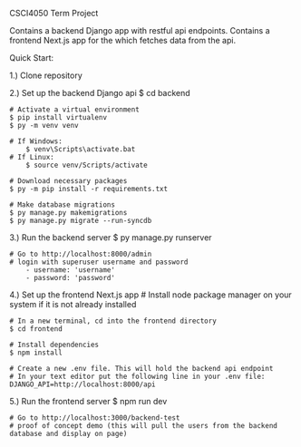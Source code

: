 CSCI4050 Term Project

Contains a backend Django app with restful api endpoints.
Contains a frontend Next.js app for the which fetches data from the api.

Quick Start:

1.) Clone repository

2.) Set up the backend Django api
    $ cd backend

    # Activate a virtual environment
    $ pip install virtualenv
    $ py -m venv venv

    # If Windows:
        $ venv\Scripts\activate.bat
    # If Linux:
        $ source venv/Scripts/activate

    # Download necessary packages
    $ py -m pip install -r requirements.txt

    # Make database migrations
    $ py manage.py makemigrations
    $ py manage.py migrate --run-syncdb 

3.) Run the backend server
    $ py manage.py runserver

    # Go to http://localhost:8000/admin
    # login with superuser username and password
        - username: 'username'
        - password: 'password'

4.) Set up the frontend Next.js app
    # Install node package manager on your system if it is not already installed

    # In a new terminal, cd into the frontend directory
    $ cd frontend

    # Install dependencies
    $ npm install

    # Create a new .env file. This will hold the backend api endpoint
    # In your text editor put the following line in your .env file:
    DJANGO_API=http://localhost:8000/api

5.) Run the frontend server
    $ npm run dev

    # Go to http://localhost:3000/backend-test
    # proof of concept demo (this will pull the users from the backend database and display on page)